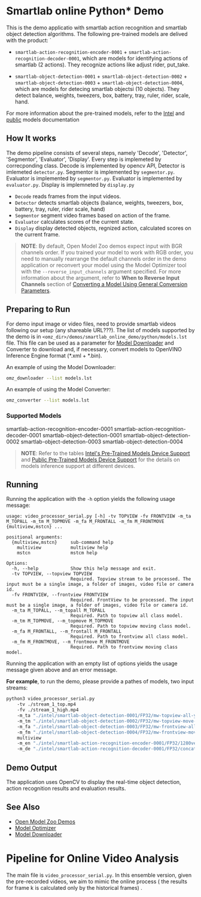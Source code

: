 # Smartlab online Python\* Demo

This is the demo applicatio with smartlab action recognition and smartlab object detection algorithms.
The following pre-trained models are delived with the product:
`

* `smartlab-action-recognition-encoder-0001` + `smartlab-action-recognition-decoder-0001`, which are models for identifying actions of smartlab (2 actions). They recognize actions like adjust rider, put_take.

* `smartlab-object-detection-0001` + `smartlab-object-detection-0002` + `smartlab-object-detection-0003` + `smartlab-object-detection-0004`, which are models for detecing smartlab objectsi (10 objects). They detect balance, weights, tweezers, box, battery, tray, ruler, rider, scale, hand.

For more information about the pre-trained models, refer to the [Intel](../../../models/intel/index.md) and [public](../../../models/public/index.md) models documentation

## How It works

The demo pipeline consists of several steps, namely 'Decode', 'Detector', 'Segmentor', 'Evaluator', 'Display'.
Every step is implemeted by correcponding class. Decode is implemented by opencv API, Detector is imlemeted `detector.py`. Segmentor is implemented by `segmentor.py`. Evaluator is implemented by `segmentor.py`. Evaluator is implemented by `evaluator.py`. Display is implemneted by `display.py`

* `Decode` reads frames from the input videos.
* `Detector` detects smartlab objects (balance, weights, tweezers, box, battery, tray, ruler, rider scale, hand)
* `Segmentor` segment video frames based on action of the frame.
* `Evaluator` calculates scores of the current state.
* `Display` display detected objects, regnized action, calculated scores on the current frame.


> **NOTE**: By default, Open Model Zoo demos expect input with BGR channels order. If you trained your model to work with RGB order, you need to manually rearrange the default channels order in the demo application or reconvert your model using the Model Optimizer tool with the `--reverse_input_channels` argument specified. For more information about the argument, refer to **When to Reverse Input Channels** section of [Converting a Model Using General Conversion Parameters](https://docs.openvino.ai/latest/openvino_docs_MO_DG_prepare_model_convert_model_Converting_Model.html#general-conversion-parameters).

## Preparing to Run
For demo input image or video files, need to provide smartlab videos following our setup (any shareable URL???).
The list of models supported by the demo is in `<omz_dir>/demos/smartlab_online_demo/python/models.lst` file.
This file can be used as a parameter for [Model Downloader](../../../tools/model_tools/README.md) and Converter to download and, if necessary, convert models to OpenVINO Inference Engine format (\*.xml + \*.bin).

An example of using the Model Downloader:

```sh
omz_downloader --list models.lst
```

An example of using the Model Converter:

```sh
omz_converter --list models.lst
```

### Supported Models
smartlab-action-recognition-encoder-0001
smartlab-action-recognition-decoder-0001
smartlab-object-detection-0001
smartlab-object-detection-0002
smartlab-object-detection-0003
smartlab-object-detection-0004

> **NOTE**: Refer to the tables [Intel's Pre-Trained Models Device Support](../../../models/intel/device_support.md) and [Public Pre-Trained Models Device Support](../../../models/public/device_support.md) for the details on models inference support at different devices.

## Running

Running the application with the `-h` option yields the following usage message:

```
usage: video_processor_serial.py [-h] -tv TOPVIEW -fv FRONTVIEW -m_ta M_TOPALL -m_tm M_TOPMOVE -m_fa M_FRONTALL -m_fm M_FRONTMOVE {multiview,mstcn} ...

positional arguments:
  {multiview,mstcn}     sub-command help
    multiview           multiview help
    mstcn               mstcm help

Options:
  -h, --help            Show this help message and exit.
  -tv TOPVIEW, --topview TOPVIEW
                        Required. Topview stream to be processed. The input must be a single image, a folder of images, video file or camera id.       
  -fv FRONTVIEW, --frontview FRONTVIEW
                        Required. FrontView to be processed. The input must be a single image, a folder of images, video file or camera id.
  -m_ta M_TOPALL, --m_topall M_TOPALL
                        Required. Path to topview all class model.
  -m_tm M_TOPMOVE, --m_topmove M_TOPMOVE
                        Required. Path to topview moving class model.
  -m_fa M_FRONTALL, --m_frontall M_FRONTALL
                        Required. Path to frontview all class model.
  -m_fm M_FRONTMOVE, --m_frontmove M_FRONTMOVE
                        Required. Path to frontview moving class model.
```

Running the application with an empty list of options yields the usage message given above and an error message.

**For example**, to run the demo, please provide a pathes of models, two input streams:

```sh
python3 video_processor_serial.py 
    -tv ./stream_1_top.mp4
    -fv ./stream_1_high.mp4
    -m_ta "./intel/smartlab-object-detection-0001/FP32/mw-topview-all-yolox-n.bin"
    -m_tm "./intel/smartlab-object-detection-0002/FP32/mw-topview-move-yolox-n.bin"
    -m_fa "./intel/smartlab-object-detection-0003/FP32/mw-frontview-all-yolox-n.bin"
    -m_fm "./intel/smartlab-object-detection-0004/FP32/mw-frontview-move-yolox-n.bin"
    multiview
    -m_en "./intel/smartlab-action-recognition-encoder-0001/FP32/1280vec-mobilenet-v2.bin"
    -m_de "./intel/smartlab-action-recognition-decoder-0001/FP32/concat-classifier.bin"
```

## Demo Output

The application uses OpenCV to display the real-time object detection, action recognition results and evaluation results.

## See Also

* [Open Model Zoo Demos](../../README.md)
* [Model Optimizer](https://docs.openvinotoolkit.org/latest/_docs_MO_DG_Deep_Learning_Model_Optimizer_DevGuide.html)
* [Model Downloader](../../../tools/model_tools/README.md)

# Pipeline for Online Video Analysis

The main file is `video_processor_serial.py`. In this ensemble version, given the pre-recorded videos, we aim to mimic the online process ( the results for frame k is calculated only by the historical frames)  .